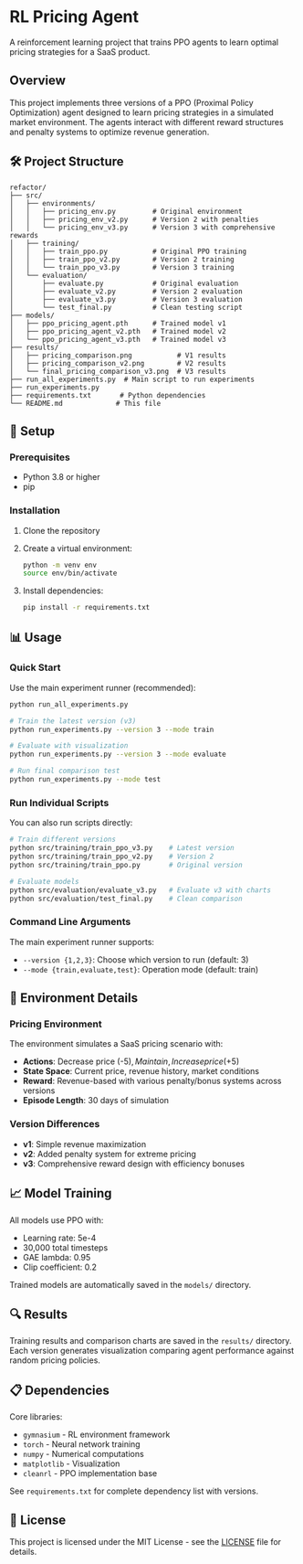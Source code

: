 # RL Pricing Agent

A reinforcement learning project that trains PPO agents to learn optimal pricing strategies for a SaaS product.

## Overview

This project implements three versions of a PPO (Proximal Policy Optimization) agent designed to learn pricing strategies in a simulated market environment. The agents interact with different reward structures and penalty systems to optimize revenue generation.

## 🛠️ Project Structure

```
refactor/
├── src/
│   ├── environments/
│   │   ├── pricing_env.py         # Original environment
│   │   ├── pricing_env_v2.py      # Version 2 with penalties
│   │   └── pricing_env_v3.py      # Version 3 with comprehensive rewards
│   ├── training/
│   │   ├── train_ppo.py           # Original PPO training
│   │   ├── train_ppo_v2.py        # Version 2 training
│   │   └── train_ppo_v3.py        # Version 3 training
│   └── evaluation/
│       ├── evaluate.py            # Original evaluation
│       ├── evaluate_v2.py         # Version 2 evaluation
│       ├── evaluate_v3.py         # Version 3 evaluation
│       └── test_final.py          # Clean testing script
├── models/
│   ├── ppo_pricing_agent.pth      # Trained model v1
│   ├── ppo_pricing_agent_v2.pth   # Trained model v2
│   └── ppo_pricing_agent_v3.pth   # Trained model v3
├── results/
│   ├── pricing_comparison.png           # V1 results
│   ├── pricing_comparison_v2.png        # V2 results
│   └── final_pricing_comparison_v3.png  # V3 results
├── run_all_experiments.py  # Main script to run experiments
├── run_experiments.py     
├── requirements.txt       # Python dependencies
└── README.md             # This file
```

## 🚀 Setup

### Prerequisites

- Python 3.8 or higher
- pip

### Installation

1. Clone the repository
2. Create a virtual environment:

   ```bash
   python -m venv env
   source env/bin/activate

   ```

3. Install dependencies:
   ```bash
   pip install -r requirements.txt
   ```

## 📊 Usage

### Quick Start

Use the main experiment runner (recommended):

```bash
python run_all_experiments.py
```

```bash
# Train the latest version (v3)
python run_experiments.py --version 3 --mode train

# Evaluate with visualization
python run_experiments.py --version 3 --mode evaluate

# Run final comparison test
python run_experiments.py --mode test
```

### Run Individual Scripts

You can also run scripts directly:

```bash
# Train different versions
python src/training/train_ppo_v3.py    # Latest version
python src/training/train_ppo_v2.py    # Version 2
python src/training/train_ppo.py       # Original version

# Evaluate models
python src/evaluation/evaluate_v3.py   # Evaluate v3 with charts
python src/evaluation/test_final.py    # Clean comparison
```

### Command Line Arguments

The main experiment runner supports:

- `--version {1,2,3}`: Choose which version to run (default: 3)
- `--mode {train,evaluate,test}`: Operation mode (default: train)

## 🎯 Environment Details

### Pricing Environment

The environment simulates a SaaS pricing scenario with:

- **Actions**: Decrease price (-$5), Maintain, Increase price (+$5)
- **State Space**: Current price, revenue history, market conditions
- **Reward**: Revenue-based with various penalty/bonus systems across versions
- **Episode Length**: 30 days of simulation

### Version Differences

- **v1**: Simple revenue maximization
- **v2**: Added penalty system for extreme pricing
- **v3**: Comprehensive reward design with efficiency bonuses

## 📈 Model Training

All models use PPO with:

- Learning rate: 5e-4
- 30,000 total timesteps
- GAE lambda: 0.95
- Clip coefficient: 0.2

Trained models are automatically saved in the `models/` directory.

## 🔍 Results

Training results and comparison charts are saved in the `results/` directory. Each version generates visualization comparing agent performance against random pricing policies.

## 📋 Dependencies

Core libraries:

- `gymnasium` - RL environment framework
- `torch` - Neural network training
- `numpy` - Numerical computations
- `matplotlib` - Visualization
- `cleanrl` - PPO implementation base

See `requirements.txt` for complete dependency list with versions.

## 📄 License

This project is licensed under the MIT License - see the [LICENSE](LICENSE) file for details.
